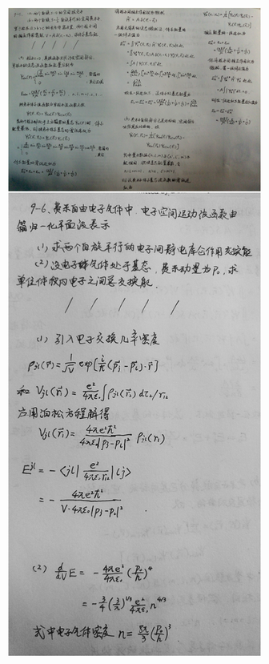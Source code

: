 ![](https://github.com/KreutzerSonata/compuational_physics_N2014301060059/blob/master/Quantum-Mechanics-Homework/9-5.jpg)   
![](https://raw.githubusercontent.com/KreutzerSonata/compuational_physics_N2014301060059/master/Quantum-Mechanics-Homework/9-6.jpg)

